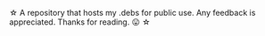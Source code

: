 ☆
A repository that hosts my .debs for public use. Any feedback is appreciated. Thanks for reading. 😛
☆
